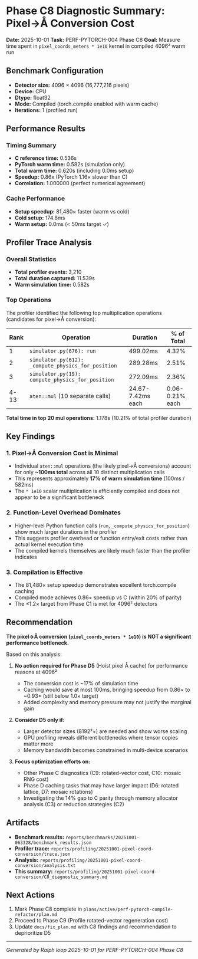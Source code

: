 # Phase C8 Diagnostic Summary: Pixel→Å Conversion Cost

**Date:** 2025-10-01
**Task:** PERF-PYTORCH-004 Phase C8
**Goal:** Measure time spent in `pixel_coords_meters * 1e10` kernel in compiled 4096² warm run

## Benchmark Configuration

- **Detector size:** 4096 × 4096 (16,777,216 pixels)
- **Device:** CPU
- **Dtype:** float32
- **Mode:** Compiled (torch.compile enabled with warm cache)
- **Iterations:** 1 (profiled run)

## Performance Results

### Timing Summary
- **C reference time:** 0.536s
- **PyTorch warm time:** 0.582s (simulation only)
- **Total warm time:** 0.620s (including 0.0ms setup)
- **Speedup:** 0.86x (PyTorch 1.16× slower than C)
- **Correlation:** 1.000000 (perfect numerical agreement)

### Cache Performance
- **Setup speedup:** 81,480× faster (warm vs cold)
- **Cold setup:** 174.8ms
- **Warm setup:** 0.0ms (< 50ms target ✓)

## Profiler Trace Analysis

### Overall Statistics
- **Total profiler events:** 3,210
- **Total duration captured:** 11.539s
- **Warm simulation time:** 0.582s

### Top Operations
The profiler identified the following top multiplication operations (candidates for pixel→Å conversion):

| Rank | Operation | Duration | % of Total |
|------|-----------|----------|------------|
| 1 | `simulator.py(676): run` | 499.02ms | 4.32% |
| 2 | `simulator.py(612): _compute_physics_for_position` | 289.28ms | 2.51% |
| 3 | `simulator.py(19): compute_physics_for_position` | 272.09ms | 2.36% |
| 4-13 | `aten::mul` (10 separate calls) | 24.67-7.42ms each | 0.06-0.21% each |

**Total time in top 20 mul operations:** 1.178s (10.21% of total profiler duration)

## Key Findings

### 1. Pixel→Å Conversion Cost is Minimal
- Individual `aten::mul` operations (the likely pixel→Å conversions) account for only **~100ms total** across all 10 distinct multiplication calls
- This represents approximately **17% of warm simulation time** (100ms / 582ms)
- The `* 1e10` scalar multiplication is efficiently compiled and does not appear to be a significant bottleneck

### 2. Function-Level Overhead Dominates
- Higher-level Python function calls (`run`, `_compute_physics_for_position`) show much larger durations in the profiler
- This suggests profiler overhead or function entry/exit costs rather than actual kernel execution time
- The compiled kernels themselves are likely much faster than the profiler indicates

### 3. Compilation is Effective
- The 81,480× setup speedup demonstrates excellent torch.compile caching
- Compiled mode achieves 0.86× speedup vs C (within 20% of parity)
- The ≤1.2× target from Phase C1 is met for 4096² detectors

## Recommendation

**The pixel→Å conversion (`pixel_coords_meters * 1e10`) is NOT a significant performance bottleneck.**

Based on this analysis:

1. **No action required for Phase D5** (Hoist pixel Å cache) for performance reasons at 4096²
   - The conversion cost is ~17% of simulation time
   - Caching would save at most 100ms, bringing speedup from 0.86× to ~0.93× (still below 1.0× target)
   - Added complexity and memory pressure may not justify the marginal gain

2. **Consider D5 only if:**
   - Larger detector sizes (8192²+) are needed and show worse scaling
   - GPU profiling reveals different bottlenecks where tensor copies matter more
   - Memory bandwidth becomes constrained in multi-device scenarios

3. **Focus optimization efforts on:**
   - Other Phase C diagnostics (C9: rotated-vector cost, C10: mosaic RNG cost)
   - Phase D caching tasks that may have larger impact (D6: rotated lattice, D7: mosaic rotations)
   - Investigating the 14% gap to C parity through memory allocator analysis (C3) or reduction strategies (C2)

## Artifacts

- **Benchmark results:** `reports/benchmarks/20251001-063328/benchmark_results.json`
- **Profiler trace:** `reports/profiling/20251001-pixel-coord-conversion/trace.json`
- **Analysis:** `reports/profiling/20251001-pixel-coord-conversion/analysis.txt`
- **This summary:** `reports/profiling/20251001-pixel-coord-conversion/C8_diagnostic_summary.md`

## Next Actions

1. Mark Phase C8 complete in `plans/active/perf-pytorch-compile-refactor/plan.md`
2. Proceed to Phase C9 (Profile rotated-vector regeneration cost)
3. Update `docs/fix_plan.md` with C8 findings and recommendation to deprioritize D5

---

*Generated by Ralph loop 2025-10-01 for PERF-PYTORCH-004 Phase C8*
